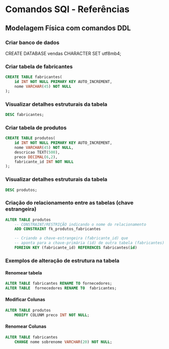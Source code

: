 # Comandos SQl - Referências

## Modelagem Física com comandos DDL

### Criar banco de dados

CREATE DATABASE vendas CHARACTER SET utf8mb4;

### Criar tabela de fabricantes

```sql
CREATE TABLE fabricantes(
    id INT NOT NULL PRIMARY KEY AUTO_INCREMENT,
    nome VARCHAR(45) NOT NULL
);
```

### Visualizar detalhes estruturais da tabela

```sql
DESC fabricantes;
```


### Criar tabela de produtos

```sql
CREATE TABLE produtos(
    id INT NOT NULL PRIMARY KEY AUTO_INCREMENT,
    nome VARCHAR(45) NOT NULL,
    descricao TEXT(500),
    preco DECIMAL(6,2),
    fabricante_id INT NOT NULL
);
```

### Visualizar detalhes estruturais da tabela

```sql
DESC produtos;
```

### Criação do relacionamento entre as tabelas (chave estrangeira)

``` sql
ALTER TABLE produtos
    -- CONSTRAINT/RESTRIÇÃO indicando o nome do relacionamento
    ADD CONSTRAINT fk_produtos_fabricantes

    -- Criando a chave-estrangeira (fabricante_id) que
    -- aponta para a chave-primária (id) de outra tabela (fabricantes)
    FOREIGN KEY (fabricante_id) REFERENCES fabricantes(id)
```

### Exemplos de alteração de estrutura na tabela

#### Renomear tabela

```sql
ALTER TABLE fabricantes RENAME TO fornecedores;
ALTER TABLE  fornecedores RENAME TO  fabricantes;
```


#### Modificar Colunas

```sql
ALTER TABLE produtos
    MODIFY COLUNM preco INT NOT NULL;

```

#### Renomear Colunas

```sql
ALTER TABLE fabricantes
    CHANGE nome sobrenome VARCHAR(20) NOT NULL;
```